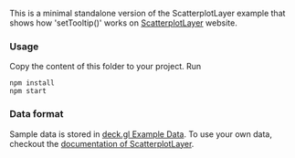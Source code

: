 This is a minimal standalone version of the ScatterplotLayer example that shows how 'setTooltip()' works
on [ScatterplotLayer](http://uber.github.io/deck.gl/#/documentation/deckgl-api-reference/layers/scatterplot-layer) website.

### Usage
Copy the content of this folder to your project. Run
```
npm install
npm start
```

### Data format
Sample data is stored in [deck.gl Example Data](https://raw.githubusercontent.com/uber-common/deck.gl-data/master/website/bart-stations.json). To use your own data, checkout
the [documentation of ScatterplotLayer](../../docs/layers/scatterplot-layer.md).